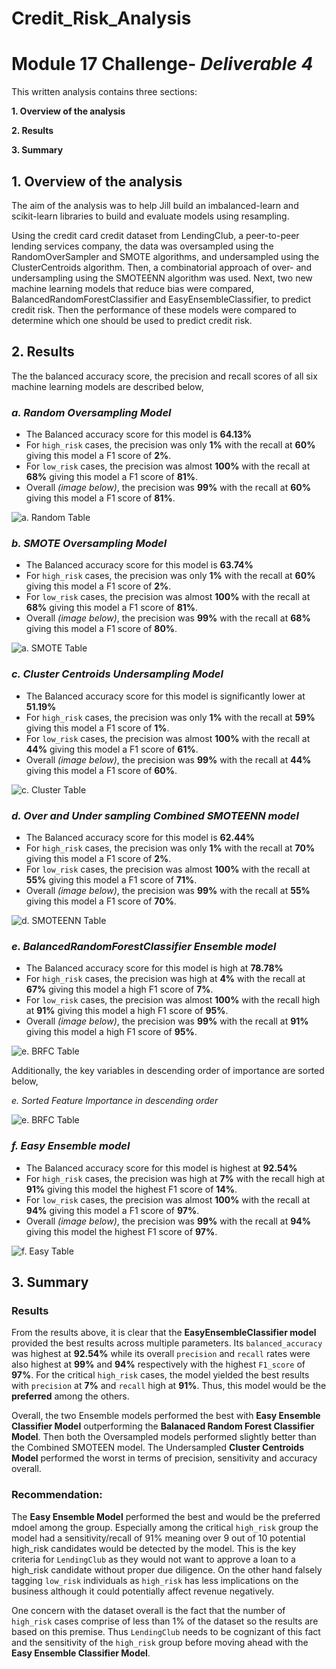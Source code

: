 # Credit_Risk_Analysis

# Module 17 Challenge- _Deliverable 4_

This written analysis contains three sections:

**1. Overview of the analysis**

**2. Results**

**3. Summary**
 
## 1. Overview of the analysis

The aim of the analysis was to help Jill build an imbalanced-learn and scikit-learn libraries to build and evaluate models using resampling.

Using the credit card credit dataset from LendingClub, a peer-to-peer lending services company, the data was oversampled using the RandomOverSampler and SMOTE algorithms, and undersampled using the ClusterCentroids algorithm. Then, a combinatorial approach of over- and undersampling using the SMOTEENN algorithm was used. Next, two new machine learning models that reduce bias were compared, BalancedRandomForestClassifier and EasyEnsembleClassifier, to predict credit risk. Then the performance of these models were compared to determine which one should be used to predict credit risk.

## 2. Results

The the balanced accuracy score, the precision and recall scores of all six machine learning models are described below,

### *a. Random Oversampling Model*

* The Balanced accuracy score for this model is **64.13%**
* For `high_risk` cases, the precision was only **1%** with the recall at **60%** giving this model a F1 score of **2%**.
* For `low_risk` cases, the precision was almost **100%** with the recall at **68%** giving this model a F1 score of **81%**.
* Overall *(image below)*, the precision was **99%** with the recall at **60%** giving this model a F1 score of **81%**.

![a. Random Table](Resources/Random_Over_1.png)

### *b. SMOTE Oversampling Model*

* The Balanced accuracy score for this model is **63.74%**
* For `high_risk` cases, the precision was only **1%** with the recall at **60%** giving this model a F1 score of **2%**.
* For `low_risk` cases, the precision was almost **100%** with the recall at **68%** giving this model a F1 score of **81%**.
* Overall *(image below)*, the precision was **99%** with the recall at **68%** giving this model a F1 score of **80%**.

![a. SMOTE Table](Resources/Smote_Over_1.png)

### *c. Cluster Centroids Undersampling Model*

* The Balanced accuracy score for this model is significantly lower at **51.19%**
* For `high_risk` cases, the precision was only **1%** with the recall at **59%** giving this model a F1 score of **1%**.
* For `low_risk` cases, the precision was almost **100%** with the recall at **44%** giving this model a F1 score of **61%**.
* Overall *(image below)*, the precision was **99%** with the recall at **44%** giving this model a F1 score of **60%**.

![c. Cluster Table](Resources/Cluster_Under_1.png)

### *d. Over and Under sampling Combined SMOTEENN model*

* The Balanced accuracy score for this model is **62.44%**
* For `high_risk` cases, the precision was only **1%** with the recall at **70%** giving this model a F1 score of **2%**.
* For `low_risk` cases, the precision was almost **100%** with the recall at **55%** giving this model a F1 score of **71%**.
* Overall *(image below)*, the precision was **99%** with the recall at **55%** giving this model a F1 score of **70%**.

![d. SMOTEENN Table](Resources/Comb_Over_Under_1.png)

### *e. BalancedRandomForestClassifier Ensemble model*

* The Balanced accuracy score for this model is high at **78.78%**
* For `high_risk` cases, the precision was high at **4%** with the recall at **67%** giving this model a high F1 score of **7%**.
* For `low_risk` cases, the precision was almost **100%** with the recall high at **91%** giving this model a high F1 score of **95%**.
* Overall *(image below)*, the precision was **99%** with the recall at **91%** giving this model a high F1 score of **95%**.

![e. BRFC Table](Resources/BRFC_ensemble_1.png)

Additionally, the key variables in descending order of importance are sorted below,

*e. Sorted Feature Importance in descending order*

![e. BRFC Table](Resources/BRFC_ensemble_2.png)

### *f. Easy Ensemble model*

* The Balanced accuracy score for this model is highest at **92.54%**
* For `high_risk` cases, the precision was high at **7%** with the recall high at **91%** giving this model the highest F1 score of **14%**.
* For `low_risk` cases, the precision was almost **100%** with the recall at **94%** giving this model a F1 score of **97%**.
* Overall *(image below)*, the precision was **99%** with the recall at **94%** giving this model the highest F1 score of **97%**.

![f. Easy Table](Resources/Easy_ensemble_1.png)

## 3. Summary

### Results

From the results above, it is clear that the **EasyEnsembleClassifier model** provided the best results across multiple parameters. Its `balanced_accuracy` was highest at **92.54%** while its overall `precision` and `recall` rates were also highest at **99%** and **94%** respectively with the highest `F1_score` of **97%**. For the critical `high_risk` cases, the model yielded the best results with `precision` at **7%** and `recall` high at **91%**. Thus, this model would be the **preferred** among the others.

Overall, the two Ensemble models performed the best with **Easy Ensemble Classifier Model** outperforming the **Balanaced Random Forest Classifier Model**. Then both the Oversampled models performed slightly better than the Combined SMOTEEN model. The Undersampled **Cluster Centroids Model** performed the worst in terms of precision, sensitivity and accuracy overall. 
### Recommendation:

The **Easy Ensemble Model** performed the best and would be the preferred mdoel among the group. Especially among the critical `high_risk` group the model had a sensitivity/recall of 91% meaning over 9 out of 10 potential high_risk candidates would be detected by the model. This is the key criteria for `LendingClub` as they would not want to approve a loan to a high_risk candidate without proper due diligence. On the other hand falsely tagging `low_risk` individuals as `high_risk` has less implications on the business although it could potentially affect revenue negatively.

One concern with the dataset overall is the fact that the number of `high_risk` cases comprise of less than 1% of the dataset so the results are based on this premise. Thus `LendingClub` needs to be cognizant of this fact and the sensitivity of the `high_risk` group before moving ahead with the **Easy Ensemble Classifier Model**.